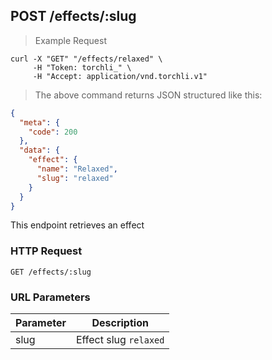 ## POST /effects/:slug

> Example Request

```shell
curl -X "GET" "/effects/relaxed" \
     -H "Token: torchli_" \
     -H "Accept: application/vnd.torchli.v1"
```

> The above command returns JSON structured like this:

```json
{
  "meta": {
    "code": 200
  },
  "data": {
    "effect": {
      "name": "Relaxed",
      "slug": "relaxed"
    }
  }
}
```

This endpoint retrieves an effect

### HTTP Request

`GET /effects/:slug`

### URL Parameters

Parameter | Description
--------- | -----------
slug | Effect slug `relaxed`
